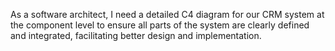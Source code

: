 As a software architect, I need a detailed C4 diagram for our CRM system at the component level to ensure all parts of the system are clearly defined and integrated, facilitating better design and implementation.
